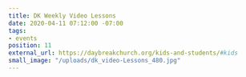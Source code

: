 ```yaml
---
title: DK Weekly Video Lessons
date: 2020-04-11 07:12:00 -07:00
tags:
- events
position: 11
external_url: https://daybreakchurch.org/kids-and-students/#kids
small_image: "/uploads/dk_video-Lessons_480.jpg"
---
```



